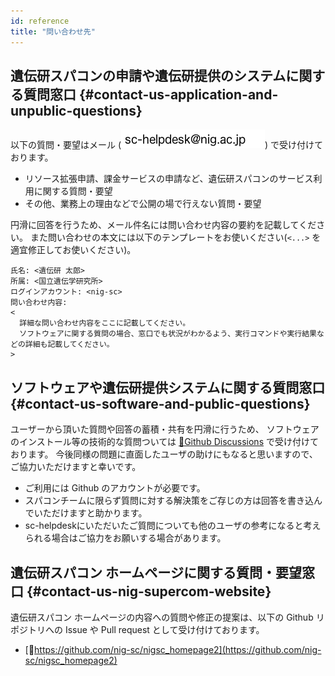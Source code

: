 ```yaml
---
id: reference
title: "問い合わせ先"
---
```


## 遺伝研スパコンの申請や遺伝研提供のシステムに関する質問窓口 {#contact-us-application-and-unpublic-questions}

以下の質問・要望はメール (![](sc-helpdesk.png)) で受け付けております。

- リソース拡張申請、課金サービスの申請など、遺伝研スパコンのサービス利用に関する質問・要望
- その他、業務上の理由などで公開の場で行えない質問・要望

円滑に回答を行うため、メール件名には問い合わせ内容の要約を記載してください。
また問い合わせの本文には以下のテンプレートをお使いください(`<...>` を適宜修正してお使いください)。

```
氏名: <遺伝研 太郎>
所属: <国立遺伝学研究所>
ログインアカウント: <nig-sc>
問い合わせ内容:
<
  詳細な問い合わせ内容をここに記載してください。
  ソフトウェアに関する質問の場合、窓口でも状況がわかるよう、実行コマンドや実行結果などの詳細も記載してください。
>
```

## ソフトウェアや遺伝研提供システムに関する質問窓口 {#contact-us-software-and-public-questions}

ユーザーから頂いた質問や回答の蓄積・共有を円滑に行うため、 ソフトウェアのインストール等の技術的な質問ついては [&#x1f517;Github Discussions](https://github.com/nig-sc/nigsc_homepage2/discussions) で受け付けております。 今後同様の問題に直面したユーザの助けにもなると思いますので、ご協力いただけますと幸いです。

- ご利用には Github のアカウントが必要です。
- スパコンチームに限らず質問に対する解決策をご存じの方は回答を書き込んでいただけますと助かります。
- sc-helpdeskにいただいたご質問についても他のユーザの参考になると考えられる場合はご協力をお願いする場合があります。


## 遺伝研スパコン ホームページに関する質問・要望窓口 {#contact-us-nig-supercom-website}

遺伝研スパコン ホームページの内容への質問や修正の提案は、以下の Github リポジトリへの Issue や Pull request として受け付けております。

- [&#x1f517;https://github.com/nig-sc/nigsc_homepage2](https://github.com/nig-sc/nigsc_homepage2)


